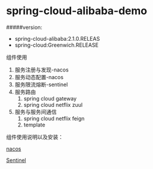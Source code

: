 # spring-cloud-alibaba-demo
#####version:

+ spring-cloud-alibaba:2.1.0.RELEAS
+ spring-cloud:Greenwich.RELEASE



组件使用

1. 服务注册与发现-nacos
2. 服务动态配置-nacos
3. 服务限流熔断-sentinel
4. 服务路由
   1. spring cloud gateway
   2. spring cloud netflix zuul
5. 服务与服务间通信
   1. spring cloud netflix feign
   2. template



组件使用说明以及安装：

[nacos](https://github.com/alibaba/nacos/releases)

[Sentinel](https://github.com/alibaba/Sentinel)